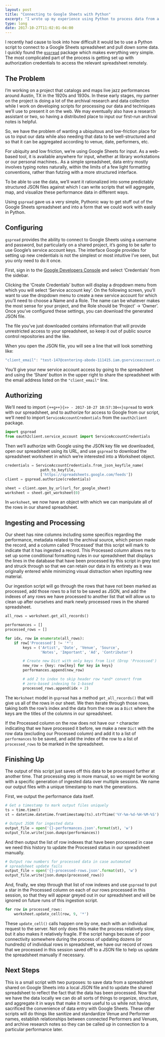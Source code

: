 ```yaml
---
layout: post
title: "Connecting to Google Sheets with Python"
excerpt: "I wrote up my experience using Python to process data from a shared Google Sheets spreadsheet"
type: long
date: 2017-10-27T11:02:01-04:00
---
```

I recently had cause to look into how difficult it would be to use a Python script to connect to a Google Sheets spreadsheet and pull down some data. I quickly found the [`gspread`][gspread] package which makes everything very simple. The most complicated part of the process is getting set up with authorization credentials to access the relevant spreadsheet remotely.

## The Problem

I’m working on a project that catalogs and maps live jazz performances around Austin, TX in the 1920s and 1930s. In these early stages, my partner on the project is doing a lot of the archival research and data collection while I work on developing scripts for processing our data and techniques we’ll use to present it on the web. We may eventually also have a research assistant or two, so having a distributed place to input our first-run archival notes is helpful.

So, we have the problem of wanting a ubiquitous and low-friction place for us to input our data while also needing that data to be well-structured and so that it can be aggregated according to venue, date, performers, etc.

For ubiquity and low friction, we’re using Google Sheets for input. As a web-based tool, it is available anywhere for input, whether at library workstations or our personal machines.. As a simple spreadsheet, data entry  mostly involves typing notes naturally,  within the limits of a few light formatting conventions, rather than futzing with a more structured interface.

To be able to use the data, we’ll want it rationalized into some predictably structured JSON files against which I can write scripts that will aggregate, map, and visualize these performance data in different ways.

Using `gspread` gave us a very simple, Pythonic way to get stuff out of the Google Sheets spreadsheet and into a form that we could work with easily in Python.

## Configuring

`gspread` provides the ability to connect to Google Sheets using a username and password, but particularly on a shared project, it’s going to be safer to use Google’s service account keys. The interface Google provides for setting up new credentials is not the simplest or most intuitive I’ve seen, but you only need to do it once.

First, sign in to the [Google Developers Console][console] and select ‘Credentials’ from the sidebar.

Clicking the ‘Create Credentials’ button will display a dropdown menu from which you will select ‘Service account key’. On the following screen, you’ll want to use the dropdown menu to create a new service account for which you’ll need to choose a Name and a Role. The name can be whatever makes the most sense for your project, and the Role should be ‘Project’ → ‘Owner’. Once you’ve configured these settings, you can download the generated JSON file.

The file you’ve just downloaded contains information that will provide unrestricted access to your spreadsheet, so keep it out of public source control repositories and the like.

When you open the JSON file, you will see a line that will look something like:

``` javascript
"client_email": "test-147@centering-abode-111415.iam.gserviceaccount.com"
```

You’ll give your new service account access by going to the spreadsheet and using the ‘Share’ button in the upper right to share the spreadsheet with the email address listed on the `"client_email"` line.

## Authorizing

We’ll need to import `{++g++}{>> - 2017-10-27 10:57:38<<}spread` to work with our spreadsheet, and to authorize for access to Google from our script, we’ll need to import `ServiceAccountCredentials` from the `oauth2client` package.

``` python
import gspread
from oauth2client.service_account import ServiceAccountCredentials
```

Then we’ll authorize with Google using the JSON key file we downloaded, open our spreadsheet using its URL, and use `gspread` to download the spreadsheet worksheet in which we’re interested into a Worksheet object.

``` python
credentials = ServiceAccountCredentials.from_json_keyfile_name(
                path_to_keyfile,
                ['https://spreadsheets.google.com/feeds'])
client = gspread.authorize(credentials)

sheet = client.open_by_url(url_for_google_sheet)
worksheet = sheet.get_worksheet(0)
```

In `worksheet`, we now have an object with which we can manipulate all of the rows in our shared spreadsheet.

## Ingesting and Processing

Our sheet has nine columns including some specifics regarding the performance, metadata related to the archival source, which person made the record, and a column called ‘Processed’ that this script will mark to indicate that it has ingested a record. This Processed column allows me to set up some conditional formatting rules in our spreadsheet that displays the lines in the database that have been processed by this script in grey text and struck through so that we can retain our data in its entirety as it was originally entered while minimizing visual distraction when inputting new material.

Our ingestion script will go through the rows that have not been marked as processed, add those rows to a list to be saved as JSON, and add the indexes of any rows we have processed to another list that will allow us to clean up after ourselves and mark newly processed rows in the shared spreadsheet.

``` python
all_rows = worksheet.get_all_records()

performances = []
processed_rows = []

for idx, row in enumerate(all_rows):
    if row['Processed'] != '*':
        keys = ('Artist', 'Date', 'Venue', 'Source',
                'Notes', 'Important', 'Ad', 'Contributor')

        # Create new Dict with only keys from list (Drop 'Processed')
        new_row = {key: row[key] for key in keys}
        performances.append(new_row)

        # add 2 to index to skip header row *and* convert from
        # zero-based indexing to 1-based
        processed_rows.append(idx + 2)
```

The `Worksheet` model in `gspread` has a method `get_all_records()` that will give us all of the rows in our sheet. We then iterate through those rows, taking both the row’s index and the data from the row as a `Dict` where the keys are the titles of the columns in our spreadsheet.

If the Processed column on the row does not have our `*` character indicating that we have processed it before, we make a new `Dict` with the row data (excluding our Processed column) and add it to a list of `performances` to be saved, and add the index of the row to a list of `processed_rows` to be marked in the spreadsheet.

## Finishing Up

The output of this script just saves off this data to be processed further at another time. That processing step is more manual, so we might be working with a specific generation of ingested data over multiple sessions. We name our output files with a unique timestamp to mark the generations.

First, we output the performance data itself.

``` python
# Get a timestamp to mark output files uniquely
ts = time.time()
st = datetime.datetime.fromtimestamp(ts).strftime('%Y-%m-%d-%H-%M-%S')

# Output JSON for ingested data
output_file = open('{}-performances.json'.format(st), 'w')
output_file.write(json.dumps(performances))
```

And then output the list of row indexes that have been processed in case we need this history to update the Processed status in our spreadsheet manually.

``` python
# Output row numbers for processed data in case automated
# spreadsheet update fails
output_file = open('{}-processed-rows.json'.format(st), 'w')
output_file.write(json.dumps(processed_rows))
```

And, finally, we step through that list of row indexes and use `gspread` to put a star in the Processed column on each of our rows processed in this session, so that they will appear greyed out in our spreadsheet and will be ignored on future runs of this ingestion script.

``` python
for row in processed_rows:
    worksheet.update_cell(row, 9, '*')
```

These `update_cell()` calls happen one by one, each with an individual request to the server. Not only does this make the process relatively slow, but it also makes it relatively fragile. If the script hangs because of poor connectivity somewhere during the process of updating dozens (or hundreds) of individual rows in spreadsheet, we have our record of rows that we processed in this session saved off to a JSON file to help us update the spreadsheet manually if necessary.

## Next Steps

This is a small script with two purposes: to save data from a spreadsheet shared on Google Sheets into a local JSON file and to update the shared spreadsheet to reflect the fact that the data has been processed. Now that we have the data locally we can do all sorts of things to organize, structure, and aggregate it in ways that make it more useful to us while not having sacrificed the convenience of data entry with Google Sheets. These other scripts will do things like sanitize and standardize Venue and Performer names, establish relationships between connected Performers and Venues, and archive research notes so they can be called up in connection to a particular performance later.

[gspread]: https://github.com/burnash/gspread
[console]: https://console.developers.google.com
